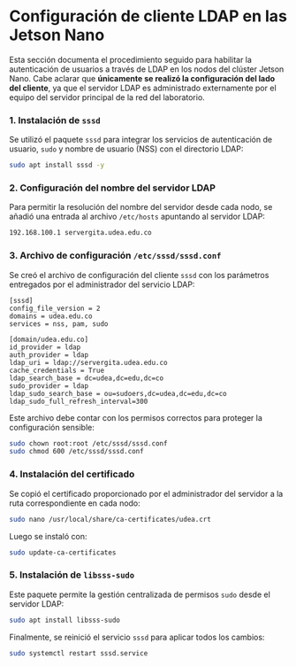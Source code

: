 # Configuración de cliente LDAP en las Jetson Nano

Esta sección documenta el procedimiento seguido para habilitar la autenticación de usuarios a través de LDAP en los nodos del clúster Jetson Nano. Cabe aclarar que **únicamente se realizó la configuración del lado del cliente**, ya que el servidor LDAP es administrado externamente por el equipo del servidor principal de la red del laboratorio.

### 1. Instalación de `sssd`

Se utilizó el paquete `sssd` para integrar los servicios de autenticación de usuario, `sudo` y nombre de usuario (NSS) con el directorio LDAP:

```bash
sudo apt install sssd -y
```

### 2. Configuración del nombre del servidor LDAP

Para permitir la resolución del nombre del servidor desde cada nodo, se añadió una entrada al archivo `/etc/hosts` apuntando al servidor LDAP:

```bash
192.168.100.1 servergita.udea.edu.co
```

### 3. Archivo de configuración `/etc/sssd/sssd.conf`

Se creó el archivo de configuración del cliente `sssd` con los parámetros entregados por el administrador del servicio LDAP:

```
[sssd]
config_file_version = 2
domains = udea.edu.co
services = nss, pam, sudo

[domain/udea.edu.co]
id_provider = ldap
auth_provider = ldap
ldap_uri = ldap://servergita.udea.edu.co
cache_credentials = True
ldap_search_base = dc=udea,dc=edu,dc=co
sudo_provider = ldap
ldap_sudo_search_base = ou=sudoers,dc=udea,dc=edu,dc=co
ldap_sudo_full_refresh_interval=300
```

Este archivo debe contar con los permisos correctos para proteger la configuración sensible:

```bash
sudo chown root:root /etc/sssd/sssd.conf
sudo chmod 600 /etc/sssd/sssd.conf
```

### 4. Instalación del certificado

Se copió el certificado proporcionado por el administrador del servidor a la ruta correspondiente en cada nodo:

```bash
sudo nano /usr/local/share/ca-certificates/udea.crt
```

Luego se instaló con:

```bash
sudo update-ca-certificates
```

### 5. Instalación de `libsss-sudo`

Este paquete permite la gestión centralizada de permisos `sudo` desde el servidor LDAP:

```bash
sudo apt install libsss-sudo
```

Finalmente, se reinició el servicio `sssd` para aplicar todos los cambios:

```bash
sudo systemctl restart sssd.service
```
